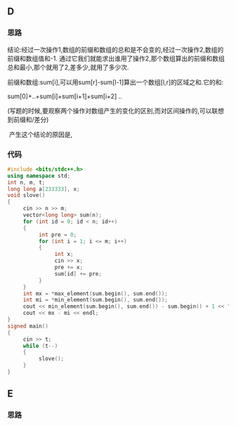 ## D



### 思路

​	结论:经过一次操作1,数组的前缀和数组的总和是不会变的,经过一次操作2,数组的前缀和数组值和-1. 通过它我们就能求出谁用了操作2,那个数组算出的前缀和数组总和最小,那个就用了2,差多少,就用了多少次.

​	前缀和数组:sum[i],可以用sum[r]-sum[l-1]算出一个数组[l,r]的区域之和.它的和:

sum[0]+..+sum[i]+sum[i+1]+sum[i+2] ..

​	(写题的时候,要观察两个操作对数组产生的变化的区别,而对区间操作的,可以联想到前缀和/差分)

​	产生这个结论的原因是,



### 代码

```c++
#include <bits/stdc++.h>
using namespace std;
int n, m, t;
long long a[233333], x;
void slove()
{
     cin >> n >> m;
     vector<long long> sum(n);
     for (int id = 0; id < n; id++)
     {
          int pre = 0;
          for (int i = 1; i <= m; i++)
          {
               int x;
               cin >> x;
               pre += x;
               sum[id] += pre;
          }
     }
     int mx = *max_element(sum.begin(), sum.end());
     int mi = *min_element(sum.begin(), sum.end());
     cout << min_element(sum.begin(), sum.end()) - sum.begin() + 1 << " ";
     cout << mx - mi << endl;
}
signed main()
{
     cin >> t;
     while (t--)
     {
          slove();
     }
}
```







## E



### 思路

